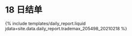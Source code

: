 # 18 日结单

{% include  templates/daily_report.liquid jdata=site.data.daily_report.trademax_205498_20210218 %}